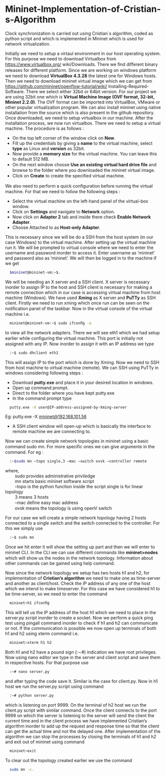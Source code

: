 # Mininet-Implementation-of-Cristian-s-Algorithm
Clock synchronization is carried out using Cristian`s algorithm, coded as python script and which is implemented in Mininet which is used for network virtualization.

Initially we need to setup a virtaul environment in our host operating system. For this purpose we need to download Virtualbox from https://www.virtualbox.org/ wiki/Downloads. There we ﬁnd diﬀerent binary releases for diﬀerent platform. Since we are working on windows platform we need to download <b>VirtualBox 4.3.28</b> the latest one for Windows hosts. Then we need to download mininet virtual image which we can get from https://github.com/mininet/openflow-tutorial/wiki/ Installing-Required-Software. There we select either 32bit or 64bit version. For our project we are using 32bit one which is <b>Virtual Machine Image (OVF format, 32-bit, Mininet 2.2.0)</b>. The OVF format can be imported into VirtualBox, VMware or other popular virtualization program. We can also install mininet using native installation from the source which is also present in the github repository.
Once downloaded, we need to setup virtualbox in our machine. After the installation process, we now run virtualbox. There we need to setup a virtual machine. The procedure is as follows :

  * On the top left corner of the window click on <b>New</b>.
  * Fill up the credentials by giving a <b>name</b> to the virtual machine, select <b>type</b> as Linux and <b>version</b> as 32bit.
  * Now provide a <b>memory size</b> for the virtual machine. You can leave this to default 512 MB.
  * On the next window choose <b>Use an existing virtual hard drive ﬁle</b> and browse to the folder where you downloaded the mininet virtual image.
  * Click on <b>Create</b> to create the speciﬁed virtual machine.

We also need to perform a quick conﬁguration before running the virtual machine. For that we need to follow the following steps :

  * Select the virtual machine on the left-hand panel of the virtual-box window.
  * Click on <b>Settings</b> and navigate to <b>Network</b> option.
  * Now click on <b>Adapter 2</b> tab and inside there check <b>Enable Network Adapter</b>.
  * Choose Attached to as <b>Host-only Adapter</b>.

This is necessary since we will be do a SSH from the host system (in our case Windows) to the virtual machine. After setting up the virtual machine run it. We will be prompted to virtual console where we need to enter the username and password inorder to access it. Enter username as ’mininet’ and password also as ’mininet’. We will then be logged in to the machine if we get 

```sh
  $mininet@mininet-vm:∼$.
```

We will be needing an X server and a SSH client. X server is necessary inorder to assign IP to the host and SSH client is necessary for making a remote connection which in our case is accessing virtual machine from host machine (Windows). We have used <b>Xming</b> as X server and <b>PuTTy</b> as SSH client. Firstly we need to run xming which once run can be seen on the notiﬁcation panel of the taskbar. Now in the virtual console of the virtual machine i.e. 

```sh
  mininet@mininet-vm:∼$ sudo ifconﬁg -a
```

to view all the network adapters. There we will see eth1 which we had setup earlier while conﬁguring the virtual machine. This port is initially not assigned with any IP. Now inorder to assign it with an IP address we type

```sh
  :∼$ sudo dhclient eth1
```
This will assign IP to the port which is done by Xming. Now we need to SSH from host machine to virtual machine (remote).
We can SSH using PuTTy in windows considering following steps :

  * Download <b>putty.exe</b> and place it in your desired location in windows.
  * Open up command prompt.
  * Direct to the folder where you have kept putty.exe
  * In the command prompt type

```sh
  putty.exe -X user@IP-address-assigned-by-Xming-server
```
  Eg: putty.exe -X mininet@192.168.101.56
  * A SSH client window will open-up which is basically the interface to remote machine we are connecting to.

Now we can create simple network topologies in mininet using a basic command sudo mn. For more speciﬁc ones we can give arguments in the command. For eg :

```sh
  :∼$sudo mn –topo single,3 –mac –switch ovsk –controller remote
```

where, <br>
&nbsp;&nbsp;&nbsp;&nbsp;&nbsp;&nbsp;&nbsp;&nbsp;sudo provides administrative priviledge<br> 
&nbsp;&nbsp;&nbsp;&nbsp;&nbsp;&nbsp;&nbsp;&nbsp;mn starts basic mininet software script<br>
&nbsp;&nbsp;&nbsp;&nbsp;&nbsp;&nbsp;&nbsp;&nbsp;–topo is the python function inside the script single is for linear topology<br> 
&nbsp;&nbsp;&nbsp;&nbsp;&nbsp;&nbsp;&nbsp;&nbsp;3 means 3 hosts<br>
&nbsp;&nbsp;&nbsp;&nbsp;&nbsp;&nbsp;&nbsp;&nbsp;–mac deﬁne easy mac address<br> 
&nbsp;&nbsp;&nbsp;&nbsp;&nbsp;&nbsp;&nbsp;&nbsp;ovsk means the topology is using openV switch

For our case we will create a simple network topology having 2 hosts connected to a single switch and the switch connected to the controller. For this we simply use 

```sh
  :∼$ sudo mn
```

Once we hit enter it will show the setting up part and then we will enter to mininet CLI. In the CLI we can use diﬀerent commands like <b>mininet>nodes</b> which will show us the nodes in the network topology. Information about other commands can be gained using help command.

Now since the network topology we setup has two hosts h1 and h2, for implementation of <b>Cristian‘s algorithm</b> we need to make one as time-server and another as client/host. Check the IP address of any one of the host which we intend to make timeserver. For this case we have considered h1 to be time-server, so we need to enter the command 

```sh
  mininet>h1 ifconﬁg
```

This will tell us the IP address of the host h1 which we need to place in the server.py script inorder to create a socket. Now we perform a quick ping test using pingall command inorder to check if h1 and h2 can communicate or not. If the communication is possible we now open up terminals of both h1 and h2 using xterm command i.e. 

```sh
  mininet>xterm h1 h2
```

Both h1 and h2 have a pound sign (:∼#) indication we have root privileges. Now using nano editor we type in the server and client script and save them in respective hosts. For that purpose use

```sh
  :∼# nano server.py
```

and after typing the code save it. Similar is the case for client.py. Now in h1 host we run the server.py script using command

```sh
  :∼# python server.py
  ```
  
which is listening on port 9999. On the terminal of h2 host we run the client.py script with similar command. Once the client connects to the port 9999 on which the server is listening to the server will send the client the current time and in the client process we have implemented Cristian‘s algorithm inorder to add up the request and response time so that the client can get the actual time and not the delayed one.
After implementation of the algorithm we can stop the processes by closing the terminals of h1 and h2 and exit out of mininet using command 

```sh
  mininet>exit
```

To clear out the topology created earlier we use the command 

```sh
  sudo mn -c.
```
